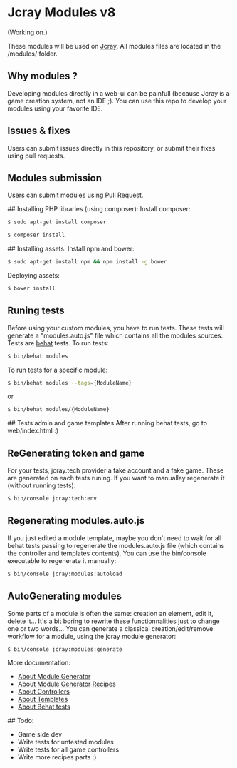 Jcray Modules v8
===============

(Working on.)

These modules will be used on [Jcray](http://jcray.com).
All modules files are located in the /modules/ folder.

## Why modules ?
Developing modules directly in a web-ui can be painfull (because Jcray is a game creation system, not an IDE ;). You can use this repo to develop your modules using your
favorite IDE.

## Issues & fixes
Users can submit issues directly in this repository, or submit their fixes using pull requests.

## Modules submission
Users can submit modules using Pull Request.

## Installing PHP libraries (using composer):
Install composer:
``` bash
$ sudo apt-get install composer
```
``` bash
$ composer install
```

## Installing assets:
Install npm and bower:
``` bash
$ sudo apt-get install npm && npm install -g bower
```
Deploying assets:
``` bash
$ bower install
```

## Runing tests
Before using your custom modules, you have to run tests. These tests will generate a "modules.auto.js" file which contains all the modules sources.
Tests are [behat](http://behat.org/en/latest/guides.html) tests.
To run tests:
``` bash
$ bin/behat modules
```

To run tests for a specific module:
``` bash
$ bin/behat modules --tags={ModuleName}
```
or
``` bash
$ bin/behat modules/{ModuleName}
```

## Tests admin and game templates
After running behat tests, go to web/index.html :)

## ReGenerating token and game
For your tests, jcray.tech provider a fake account and a fake game. These are generated on each tests runing.
If you want to manuallay regenerate it (without running tests):
``` bash
$ bin/console jcray:tech:env
```


## Regenerating modules.auto.js
If you just edited a module template, maybe you don't need to wait for all behat tests passing to regenerate the modules.auto.js file (which contains the controller and templates contents). You can use the bin/console executable to regenerate it manually:
``` bash
$ bin/console jcray:modules:autoload
```

## AutoGenerating modules
Some parts of a module is often the same: creation an element, edit it, delete it... It's a bit boring to rewrite these functionnalities just to change one or two words... You can generate a classical creation/edit/remove workflow for a module, using the jcray module generator:
``` bash
$ bin/console jcray:modules:generate
```

More documentation:
- [About Module Generator](https://github.com/JcrayDotCom/jcray.modules/blob/master/doc/ModuleGenerator.md)
- [About Module Generator Recipes](https://github.com/JcrayDotCom/jcray.modules/blob/master/doc/ModuleGeneratorRecipes.md)
- [About Controllers](https://github.com/JcrayDotCom/jcray.modules/blob/master/doc/Controllers.md)
- [About Templates](https://github.com/JcrayDotCom/jcray.modules/blob/master/doc/Templates.md)
- [About Behat tests](https://github.com/JcrayDotCom/jcray.modules/blob/master/doc/BehatTests.md)

## Todo:
- Game side dev
- Write tests for untested modules
- Write tests for all game controllers
- Write more recipes parts :)
